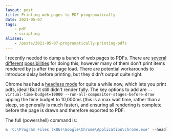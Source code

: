 ```yaml
---
layout: post
title: Printing web pages to PDF programatically
date: 2021-05-07
tags:
    - pdf
    - scripting
aliases:
    - /posts/2021-05-07-programatically-printing-pdfs
---
```


I recently needed to dump a bunch of web pages to PDFs. There are [several](https://wkhtmltopdf.org/) [different](https://github.com/puppeteer/puppeteer) [possibilities](https://github.com/spatie/browsershot) for doing this, however many of them don't print items rendered by js after the page load. There are potential workarounds to introduce delay before printing, but they didn't output quite right.

Chrome has had a [headless mode](https://developers.google.com/web/updates/2017/04/headless-chrome) for quite a while now, which lets you print pdfs, ideal! But it still didn't render fully. The key options to add are `--virtual-time-budget=10000 --run-all-compositor-stages-before-draw` upping the time budget to 10,000ms (this is a max wait time, rather than a sleep, so generally is much faster), and ensuring all rendering is complete before the page is drawn and therefore exported to PDF.

The full (powershell) command is:

```powershell
& 'C:\Program Files (x86)\Google\Chrome\Application\chrome.exe' --headless https://example.com --print-to-pdf="D:\tmp\chrome.pdf" --virtual-time-budget=10000 --run-all-compositor-stages-before-draw
```
